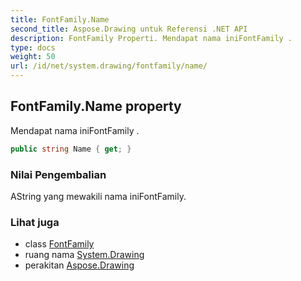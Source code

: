 ```yaml
---
title: FontFamily.Name
second_title: Aspose.Drawing untuk Referensi .NET API
description: FontFamily Properti. Mendapat nama iniFontFamily .
type: docs
weight: 50
url: /id/net/system.drawing/fontfamily/name/
---
```

## FontFamily.Name property

Mendapat nama iniFontFamily .

```csharp
public string Name { get; }
```

### Nilai Pengembalian

AString yang mewakili nama iniFontFamily.

### Lihat juga

* class [FontFamily](../)
* ruang nama [System.Drawing](../../fontfamily/)
* perakitan [Aspose.Drawing](../../../)


